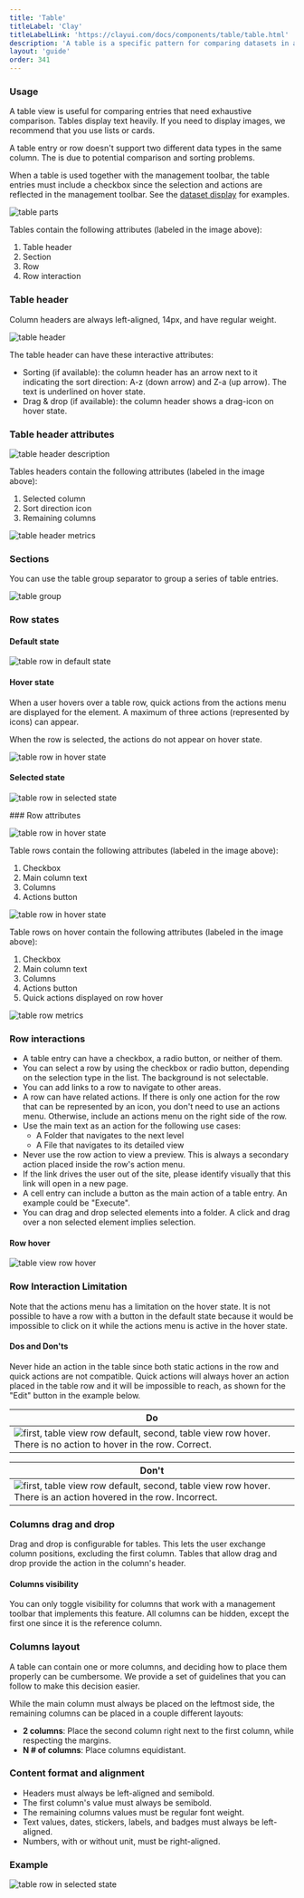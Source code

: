 ```yaml
---
title: 'Table'
titleLabel: 'Clay'
titleLabelLink: 'https://clayui.com/docs/components/table/table.html'
description: 'A table is a specific pattern for comparing datasets in a very direct and analytical way.'
layout: 'guide'
order: 341
---
```


### Usage

A table view is useful for comparing entries that need exhaustive comparison. Tables display text heavily. If you need to display images, we recommend that you use lists or cards.

A table entry or row doesn't support two different data types in the same column. The is due to potential comparison and sorting problems.

When a table is used together with the management toolbar, the table entries must include a checkbox since the selection and actions are reflected in the management toolbar. See the [dataset display](../../dataset-display) for examples.

![table parts](/images/lexicon/TableParts.jpg)

Tables contain the following attributes (labeled in the image above):

1. Table header
2. Section
3. Row
4. Row interaction

### Table header

Column headers are always left-aligned, 14px, and have regular weight.

![table header](/images/lexicon/TableHeader.jpg)

The table header can have these interactive attributes:

-   Sorting (if available): the column header has an arrow next to it indicating the sort direction: A-z (down arrow) and Z-a (up arrow). The text is underlined on hover state.
-   Drag & drop (if available): the column header shows a drag-icon on hover state.

### Table header attributes

![table header description](/images/lexicon/TableHeaderParts.jpg)

Tables headers contain the following attributes (labeled in the image above):

1. Selected column
2. Sort direction icon
3. Remaining columns

![table header metrics](/images/lexicon/TableHeaderMetrics.jpg)

### Sections

You can use the table group separator to group a series of table entries.

![table group](/images/lexicon/TableViewGroupSeparator.jpg)

### Row states

#### Default state

![table row in default state](/images/lexicon/TableViewDefault.jpg)

#### Hover state

When a user hovers over a table row, quick actions from the actions menu are displayed for the element. A maximum of three actions (represented by icons) can appear.

When the row is selected, the actions do not appear on hover state.

![table row in hover state](/images/lexicon/TableViewHover.jpg)

#### Selected state

![table row in selected state](/images/lexicon/TableViewSelected.jpg)

### Row attributes

![table row in hover state](/images/lexicon/TableViewDefaultParts.jpg)

Table rows contain the following attributes (labeled in the image above):

1. Checkbox
2. Main column text
3. Columns
4. Actions button

![table row in hover state](/images/lexicon/TableViewHoverParts.jpg)

Table rows on hover contain the following attributes (labeled in the image above):

1. Checkbox
2. Main column text
3. Columns
4. Actions button
5. Quick actions displayed on row hover

![table row metrics](/images/lexicon/TableRowMetrics.jpg)

### Row interactions

-   A table entry can have a checkbox, a radio button, or neither of them.
-   You can select a row by using the checkbox or radio button, depending on the selection type in the list. The background is not selectable.
-   You can add links to a row to navigate to other areas.
-   A row can have related actions. If there is only one action for the row that can be represented by an icon, you don't need to use an actions menu. Otherwise, include an actions menu on the right side of the row.
-   Use the main text as an action for the following use cases:
    -	A Folder that navigates to the next level
    -	A File that navigates to its detailed view
-   Never use the row action to view a preview. This is always a secondary action placed inside the row's action menu.
-   If the link drives the user out of the site, please identify visually that this link will open in a new page.
-   A cell entry can include a button as the main action of a table entry. An example could be "Execute".
-   You can drag and drop selected elements into a folder. A click and drag over a non selected element implies selection.

#### Row hover

![table view row hover](/images/lexicon/TableViewRowHover.gif)

### Row Interaction Limitation

Note that the actions menu has a limitation on the hover state. It is not possible to have a row with a button in the default state because it would be impossible to click on it while the actions menu is active in the hover state.

#### Dos and Don'ts

Never hide an action in the table since both static actions in the row and quick actions are not compatible. Quick actions will always hover an action placed in the table row and it will be impossible to reach, as shown for the "Edit" button in the example below.

| Do |
| -- |
| ![first, table view row default, second, table view row hover. There is no action to hover in the row. Correct.](/images/lexicon/TableRowInteractionDo.jpg) | 

| Don't |
| ----- |
| ![first, table view row default, second, table view row hover. There is an action hovered in the row. Incorrect.](/images/lexicon/TableRowInteractionDont.jpg) |

<!--
<div class="dodont">
	<img class="do" src="/images/lexicon/TableRowInteractionDo.jpg" alt="first, table view row default, second, table view row hover. There is no action to hover in the row. Correct.">
	<p class="do">Do</p>
</div>

<div class="dodont">
	<img class="dont" src="/images/lexicon/TableRowInteractionDont.jpg" alt="first, table view row default, second, table view row hover. There is an action hovered in the row. Incorrect.">
	<p class="dont">Don't</p>
</div> -->

### Columns drag and drop

Drag and drop is configurable for tables. This lets the user exchange column positions, excluding the first column. Tables that allow drag and drop provide the action in the column's header.

#### Columns visibility

You can only toggle visibility for columns that work with a management toolbar that implements this feature. All columns can be hidden, except the first one since it is the reference column.

### Columns layout

A table can contain one or more columns, and deciding how to place them properly can be cumbersome. We provide a set of guidelines that you can follow to make this decision easier.

While the main column must always be placed on the leftmost side, the remaining columns can be placed in a couple different layouts:

-   **2 columns**: Place the second column right next to the first column, while respecting the margins.
-   **N # of columns**: Place columns equidistant.

### Content format and alignment

-   Headers must always be left-aligned and semibold.
-   The first column's value must always be semibold.
-   The remaining columns values must be regular font weight.
-   Text values, dates, stickers, labels, and badges must always be left-aligned.
-   Numbers, with or without unit, must be right-aligned.

### Example

![table row in selected state](/images/lexicon/TableExample.jpg)
